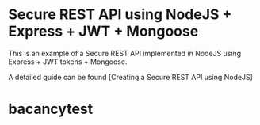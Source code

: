 # Secure REST API using NodeJS + Express + JWT + Mongoose  

This is an example of a Secure REST API implemented in NodeJS using Express + JWT tokens + Mongoose.  

A detailed guide can be found [Creating a Secure REST API using NodeJS]
# bacancytest
